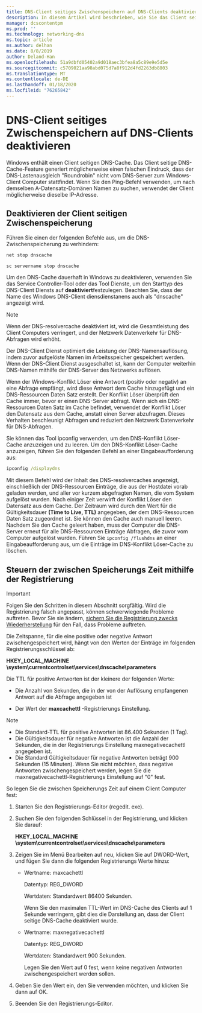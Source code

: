```yaml
---
title: DNS-Client seitiges Zwischenspeichern auf DNS-Clients deaktivieren
description: In diesem Artikel wird beschrieben, wie Sie das Client seitige DNS-Zwischenspeichern auf DNS-Clients deaktivieren.
manager: dcscontentpm
ms.prod: ''
ms.technology: networking-dns
ms.topic: article
ms.author: delhan
ms.date: 8/8/2019
author: Deland-Han
ms.openlocfilehash: 51a9dbfd05402a9d018aec3bfea8a5c89e9e5d5e
ms.sourcegitcommit: c5709021aa98abd075d7a8f912d4fd2263db8803
ms.translationtype: MT
ms.contentlocale: de-DE
ms.lasthandoff: 01/18/2020
ms.locfileid: "76265842"
---
```

# <a name="disable-dns-client-side-caching-on-dns-clients"></a>DNS-Client seitiges Zwischenspeichern auf DNS-Clients deaktivieren

Windows enthält einen Client seitigen DNS-Cache. Das Client seitige DNS-Cache-Feature generiert möglicherweise einen falschen Eindruck, dass der DNS-Lastenausgleich "Roundrobin" nicht vom DNS-Server zum Windows-Client Computer stattfindet. Wenn Sie den Ping-Befehl verwenden, um nach demselben A-Datensatz-Domänen Namen zu suchen, verwendet der Client möglicherweise dieselbe IP-Adresse.  

## <a name="how-to-disable-client-side-caching"></a>Deaktivieren der Client seitigen Zwischenspeicherung

Führen Sie einen der folgenden Befehle aus, um die DNS-Zwischenspeicherung zu verhindern:

```cmd
net stop dnscache
```

```cmd
sc servername stop dnscache
```


Um den DNS-Cache dauerhaft in Windows zu deaktivieren, verwenden Sie das Service Controller-Tool oder das Tool Dienste, um den Starttyp des DNS-Client Diensts auf **deaktiviert**festzulegen. Beachten Sie, dass der Name des Windows DNS-Client diensdienstanens auch als "dnscache" angezeigt wird. 

> [!NOTE]
> Wenn der DNS-resolvercache deaktiviert ist, wird die Gesamtleistung des Client Computers verringert, und der Netzwerk Datenverkehr für DNS-Abfragen wird erhöht. 

Der DNS-Client Dienst optimiert die Leistung der DNS-Namensauflösung, indem zuvor aufgelöste Namen im Arbeitsspeicher gespeichert werden. Wenn der DNS-Client Dienst ausgeschaltet ist, kann der Computer weiterhin DNS-Namen mithilfe der DNS-Server des Netzwerks auflösen. 

Wenn der Windows-Konflikt Löser eine Antwort (positiv oder negativ) an eine Abfrage empfängt, wird diese Antwort dem Cache hinzugefügt und ein DNS-Ressourcen Daten Satz erstellt. Der Konflikt Löser überprüft den Cache immer, bevor er einen DNS-Server abfragt. Wenn sich ein DNS-Ressourcen Daten Satz im Cache befindet, verwendet der Konflikt Löser den Datensatz aus dem Cache, anstatt einen Server abzufragen. Dieses Verhalten beschleunigt Abfragen und reduziert den Netzwerk Datenverkehr für DNS-Abfragen. 

Sie können das Tool ipconfig verwenden, um den DNS-Konflikt Löser-Cache anzuzeigen und zu leeren. Um den DNS-Konflikt Löser-Cache anzuzeigen, führen Sie den folgenden Befehl an einer Eingabeaufforderung aus:

```cmd
ipconfig /displaydns 
```

Mit diesem Befehl wird der Inhalt des DNS-resolvercaches angezeigt, einschließlich der DNS-Ressourcen Einträge, die aus der Hostdatei vorab geladen werden, und aller vor kurzem abgefragten Namen, die vom System aufgelöst wurden. Nach einiger Zeit verwirft der Konflikt Löser den Datensatz aus dem Cache. Der Zeitraum wird durch den Wert für die Gültigkeitsdauer **(Time to Live, TTL)** angegeben, der dem DNS-Ressourcen Daten Satz zugeordnet ist. Sie können den Cache auch manuell leeren. Nachdem Sie den Cache geleert haben, muss der Computer die DNS-Server erneut für alle DNS-Ressourcen Einträge Abfragen, die zuvor vom Computer aufgelöst wurden. Führen Sie `ipconfig /flushdns` an einer Eingabeaufforderung aus, um die Einträge im DNS-Konflikt Löser-Cache zu löschen.

## <a name="using-the-registry-to-control-the-caching-time"></a>Steuern der zwischen Speicherungs Zeit mithilfe der Registrierung

> [!IMPORTANT]  
> Folgen Sie den Schritten in diesem Abschnitt sorgfältig. Wird die Registrierung falsch angepasst, können schwerwiegende Probleme auftreten. Bevor Sie sie ändern, [sichern Sie die Registrierung zwecks Wiederherstellung](https://support.microsoft.com/help/322756) für den Fall, dass Probleme auftreten.

Die Zeitspanne, für die eine positive oder negative Antwort zwischengespeichert wird, hängt von den Werten der Einträge im folgenden Registrierungsschlüssel ab:

**HKEY_LOCAL_MACHINE \system\currentcontrolset\services\dnscache\parameters**

Die TTL für positive Antworten ist der kleinere der folgenden Werte: 

- Die Anzahl von Sekunden, die in der von der Auflösung empfangenen Antwort auf die Abfrage angegeben ist

- Der Wert der **maxcachettl** -Registrierungs Einstellung.

>[!Note]
>- Die Standard-TTL für positive Antworten ist 86.400 Sekunden (1 Tag).
>- Die Gültigkeitsdauer für negative Antworten ist die Anzahl der Sekunden, die in der Registrierungs Einstellung maxnegativecachettl angegeben ist.
>- Die Standard Gültigkeitsdauer für negative Antworten beträgt 900 Sekunden (15 Minuten).
Wenn Sie nicht möchten, dass negative Antworten zwischengespeichert werden, legen Sie die maxnegativecachettl-Registrierungs Einstellung auf "0" fest.

So legen Sie die zwischen Speicherungs Zeit auf einem Client Computer fest:

1. Starten Sie den Registrierungs-Editor (regedit. exe).

2. Suchen Sie den folgenden Schlüssel in der Registrierung, und klicken Sie darauf:

   **HKEY_LOCAL_MACHINE \system\currentcontrolset\services\dnscache\parameters**

3. Zeigen Sie im Menü Bearbeiten auf neu, klicken Sie auf DWORD-Wert, und fügen Sie dann die folgenden Registrierungs Werte hinzu:

   - Wertname: maxcachettl

     Datentyp: REG_DWORD

     Wertdaten: Standardwert 86400 Sekunden. 
     
     Wenn Sie den maximalen TTL-Wert im DNS-Cache des Clients auf 1 Sekunde verringern, gibt dies die Darstellung an, dass der Client seitige DNS-Cache deaktiviert wurde.    

   - Wertname: maxnegativecachettl

     Datentyp: REG_DWORD

     Wertdaten: Standardwert 900 Sekunden. 
     
     Legen Sie den Wert auf 0 fest, wenn keine negativen Antworten zwischengespeichert werden sollen.

4. Geben Sie den Wert ein, den Sie verwenden möchten, und klicken Sie dann auf OK.

5. Beenden Sie den Registrierungs-Editor.